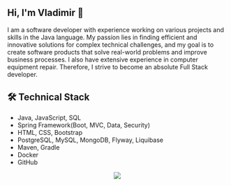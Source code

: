 ## Hi, I'm Vladimir 👋
I am a software developer with experience working on various projects and skills in the Java language. My passion lies in finding efficient and innovative solutions for complex technical challenges, and my goal is to create software products that solve real-world problems and improve business processes. I also have extensive experience in computer equipment repair. Therefore, I strive to become an absolute Full Stack developer.

## 🛠 Technical Stack
*   Java, JavaScript, SQL
*   Spring Framework(Boot, MVC, Data, Security)
*   HTML, CSS, Bootstrap
*   PostgreSQL, MySQL, MongoDB, Flyway, Liquibase
*   Maven, Gradle
*   Docker
*   GitHub

<p align='center'>
   <a href="https://t.me/VladimirGlinskikh">
       <img src="https://img.shields.io/badge/Telegram-2CA5E0?style=for-the-badge&logo=telegram&logoColor=white"/>
   </a>
  </p>

